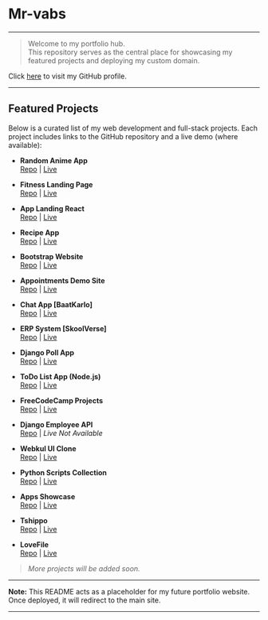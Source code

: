 [//]: # "Start of README with a markdown comment"

# Mr-vabs

---

> Welcome to my portfolio hub.  
> This repository serves as the central place for showcasing my featured projects and deploying my custom domain.

Click [here](https://github.com/Mr-vabs) to visit my GitHub profile.

---

## Featured Projects

Below is a curated list of my web development and full-stack projects. Each project includes links to the GitHub repository and a live demo (where available):

- **Random Anime App**  
  [Repo](https://github.com/Mr-vabs/get-random-anime) | [Live](https://mr-vabs.github.io/get-random-anime/)

- **Fitness Landing Page**  
  [Repo](https://github.com/Mr-vabs/fitness-website) | [Live](https://mr-vabs.github.io/fitness-website/)

- **App Landing React**  
  [Repo](https://github.com/Mr-vabs/app-landing) | [Live](https://mr-vabs.github.io/app-landing/)

- **Recipe App**  
  [Repo](https://github.com/Mr-vabs/RecipeApp) | [Live](https://mr-vabs.github.io/RecipeApp)

- **Bootstrap Website**  
  [Repo](https://github.com/Mr-vabs/opsite) | [Live](https://mr-vabs.github.io/opsite/)

- **Appointments Demo Site**  
  [Repo](https://github.com/Mr-vabs/vbtutes) | [Live](https://vebhv2vbtutes.pythonanywhere.com/)

- **Chat App [BaatKarlo]**  
  [Repo](https://github.com/Mr-vabs/baatkarlo) | [Live](https://vebhvv.pythonanywhere.com/)

- **ERP System [SkoolVerse]**  
  [Repo](https://github.com/Mr-vabs/ERP) | [Live](http://grouperp.pythonanywhere.com/)

- **Django Poll App**  
  [Repo](https://github.com/Mr-vabs/pollsite) | [Live](https://vebhv2pollapps.pythonanywhere.com/)

- **ToDo List App (Node.js)**  
  [Repo](https://github.com/Mr-vabs/todo-node) | [Live](https://vabsnode.herokuapp.com/)

- **FreeCodeCamp Projects**  
  [Repo](https://github.com/Mr-vabs/FreeCodeCamp) | [Live](https://mr-vabs.github.io/FreeCodeCamp/)

- **Django Employee API**  
  [Repo](https://github.com/Mr-vabs/djAPI) | _Live Not Available_

- **Webkul UI Clone**  
  [Repo](https://github.com/Mr-vabs/webkul) | [Live](https://mr-vabs.github.io/webkul/)

- **Python Scripts Collection**  
  [Repo](https://github.com/Mr-vabs/python-script) | [Live](https://mr-vabs.github.io/python-script/)

- **Apps Showcase**  
  [Repo](https://github.com/Mr-vabs/apps) | [Live](https://mr-vabs.github.io/apps/)

- **Tshippo**  
  [Repo](https://github.com/Mr-vabs/tshippo) | [Live](https://thippo.netlify.app/)

- **LoveFile**  
  [Repo](https://github.com/Mr-vabs/LoveFile) | [Live](https://lobshare.netlify.app/)

> _More projects will be added soon._

---

**Note:** This README acts as a placeholder for my future portfolio website. Once deployed, it will redirect to the main site.

---

[//]: # "End of README with a markdown comment"
